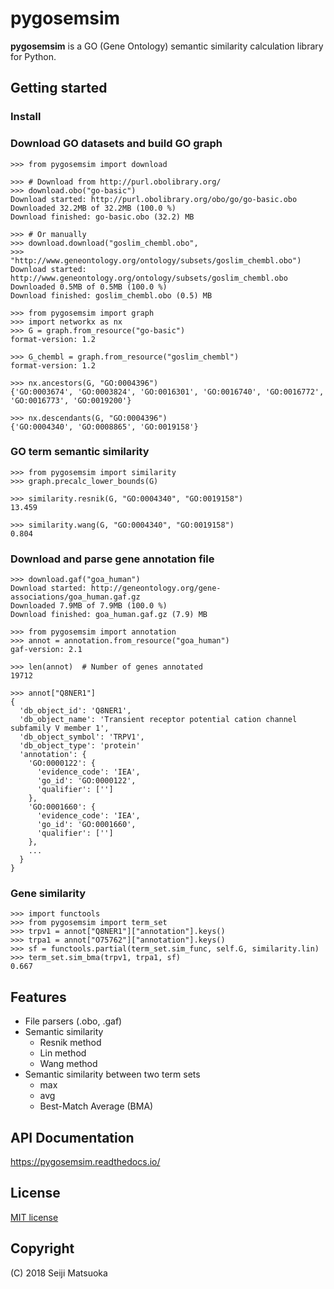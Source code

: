
pygosemsim
===================================================

**pygosemsim** is a GO (Gene Ontology) semantic similarity calculation library for Python.



Getting started
------------------


### Install


### Download GO datasets and build GO graph

```pycon
>>> from pygosemsim import download

>>> # Download from http://purl.obolibrary.org/
>>> download.obo("go-basic")
Download started: http://purl.obolibrary.org/obo/go/go-basic.obo
Downloaded 32.2MB of 32.2MB (100.0 %)
Download finished: go-basic.obo (32.2) MB

>>> # Or manually
>>> download.download("goslim_chembl.obo",
>>>     "http://www.geneontology.org/ontology/subsets/goslim_chembl.obo")
Download started: http://www.geneontology.org/ontology/subsets/goslim_chembl.obo
Downloaded 0.5MB of 0.5MB (100.0 %)
Download finished: goslim_chembl.obo (0.5) MB

>>> from pygosemsim import graph
>>> import networkx as nx
>>> G = graph.from_resource("go-basic")
format-version: 1.2

>>> G_chembl = graph.from_resource("goslim_chembl")
format-version: 1.2

>>> nx.ancestors(G, "GO:0004396")
{'GO:0003674', 'GO:0003824', 'GO:0016301', 'GO:0016740', 'GO:0016772', 'GO:0016773', 'GO:0019200'}

>>> nx.descendants(G, "GO:0004396")
{'GO:0004340', 'GO:0008865', 'GO:0019158'}
```


### GO term semantic similarity

```pycon
>>> from pygosemsim import similarity
>>> graph.precalc_lower_bounds(G)

>>> similarity.resnik(G, "GO:0004340", "GO:0019158")
13.459

>>> similarity.wang(G, "GO:0004340", "GO:0019158")
0.804
```


### Download and parse gene annotation file

```pycon
>>> download.gaf("goa_human")
Download started: http://geneontology.org/gene-associations/goa_human.gaf.gz
Downloaded 7.9MB of 7.9MB (100.0 %)
Download finished: goa_human.gaf.gz (7.9) MB

>>> from pygosemsim import annotation
>>> annot = annotation.from_resource("goa_human")
gaf-version: 2.1

>>> len(annot)  # Number of genes annotated
19712

>>> annot["Q8NER1"]
{
  'db_object_id': 'Q8NER1',
  'db_object_name': 'Transient receptor potential cation channel subfamily V member 1',
  'db_object_symbol': 'TRPV1',
  'db_object_type': 'protein'
  'annotation': {
    'GO:0000122': {
      'evidence_code': 'IEA',
      'go_id': 'GO:0000122',
      'qualifier': ['']
    },
    'GO:0001660': {
      'evidence_code': 'IEA',
      'go_id': 'GO:0001660',
      'qualifier': ['']
    },
    ...
  }
}
```


### Gene similarity

```pycon
>>> import functools
>>> from pygosemsim import term_set
>>> trpv1 = annot["Q8NER1"]["annotation"].keys()
>>> trpa1 = annot["O75762"]["annotation"].keys()
>>> sf = functools.partial(term_set.sim_func, self.G, similarity.lin)
>>> term_set.sim_bma(trpv1, trpa1, sf)
0.667
```


Features
----------

- File parsers (.obo, .gaf)
- Semantic similarity
  - Resnik method
  - Lin method
  - Wang method
- Semantic similarity between two term sets
  - max
  - avg
  - Best-Match Average (BMA)


API Documentation
------------------------

https://pygosemsim.readthedocs.io/



License
-------------

[MIT license](http://opensource.org/licenses/MIT)



Copyright
--------------

(C) 2018 Seiji Matsuoka
